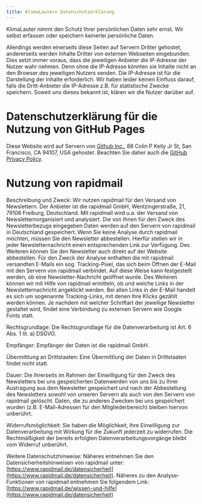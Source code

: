 ```yaml
---
title: KlimaLautern Datenschutzerklärung
---
```


KlimaLauter nimmt den Schutz Ihrer persönlichen Daten sehr ernst. Wir
selbst erfassen oder speichern keinerlei persönliche Daten.

Allerdings werden einerseits diese Seiten auf Servern Dritter
gehostet, andererseits werden Inhalte Dritter von externen Webseiten
eingebunden. Dies setzt immer voraus, dass die jeweiligen Anbieter die
IP-Adresse der Nutzer wahr nehmen. Denn ohne die IP-Adresse könnten
sie Inhalte nicht an den Browser des jeweiligen Nutzers senden. Die
IP-Adresse ist für die Darstellung der Inhalte erforderlich. Wir haben
leider keinen Einfluss darauf, falls die Dritt-Anbieter die IP-Adresse
z.B. für statistische Zwecke speichern. Soweit uns dieses bekannt ist,
klären wir die Nutzer darüber auf.

# Datenschutzerklärung für die Nutzung von GitHub Pages

Diese Website wird auf Servern von
[Github Inc.](https://www.github.com/), 88 Colin P Kelly Jr St, San
Francisco, CA 94107, USA gehostet. Beachten Sie daher auch die
[GitHub Privacy
Policy](https://help.github.com/articles/github-privacy-statement/).

#  Nutzung von rapidmail

Beschreibung und Zweck: Wir nutzen rapidmail für den Versand von
Newslettern. Der Anbieter ist die rapidmail GmbH, Wentzingerstraße,
21, 79106 Freiburg, Deutschland. Mit rapidmail wird u.a. der Versand
von Newsletternorganisiert und analysiert. Die von Ihnen für den Zweck
des Newsletterbezugs eingegeben Daten werden auf den Servern von
rapidmail in Deutschland gespeichert. Wenn Sie keine Analyse durch
rapidmail möchten, müssen Sie den Newsletter abbestellen. Hierfür
stellen wir in jeder Newsletternachricht einen entsprechenden Link zur
Verfügung. Des Weiteren können Sie den Newsletter auch direkt auf der
Website abbestellen. Für den Zweck der Analyse enthalten die mit
rapidmail versandten E-Mails ein sog. Tracking-Pixel, das sich beim
Öffnen der E-Mail mit den Servern von rapidmail verbindet. Auf diese
Weise kann festgestellt werden, ob eine Newsletter-Nachricht geöffnet
wurde. Des Weiteren können wir mit Hilfe von rapidmail ermitteln, ob
und welche Links in der Newsletternachricht angeklickt werden. Bei
allen Links in der E-Mail handelt es sich um sogenannte
Tracking-Links, mit denen Ihre Klicks gezählt werden können. Je
nachdem mit welcher Schriftart der jeweilige Newsletter gestaltet
wird, findet eine Verbindung zu externen Servern wie Google Fonts
statt.

Rechtsgrundlage: Die Rechtsgrundlage für die Datenverarbeitung ist
Art. 6 Abs. 1 lit. a) DSGVO.

Empfänger: Empfänger der Daten ist die rapidmail GmbH.

Übermittlung an Drittstaaten: Eine Übermittlung der Daten in
Drittstaaten findet nicht statt.

Dauer: Die Ihrerseits im Rahmen der Einwilligung für den Zweck des
Newsletters bei uns gespeicherten Datenwerden von uns bis zu Ihrer
Austragung aus dem Newsletter gespeichert und nach der Abbestellung
des Newsletters sowohl von unseren Servern als auch von den Servern
von rapidmail gelöscht. Daten, die zu anderen Zwecken bei uns
gespeichert wurden (z.B. E-Mail-Adressen für den Mitgliederbereich)
bleiben hiervon unberührt.

Widerrufsmöglichkeit: Sie haben die Möglichkeit, Ihre Einwilligung zur
Datenverarbeitung mit Wirkung für die Zukunft jederzeit zu
widerrufen. Die Rechtmäßigkeit der bereits erfolgten
Datenverarbeitungsvorgänge bleibt vom Widerruf unberührt.

Weitere Datenschutzhinweise: Näheres entnehmen Sie den
Datensicherheitshinweisen von rapidmail unter:
[https://www.rapidmail.de/datensicherheit](https://www.rapidmail.de/datensicherheit). Näheres
zu den Analyse-Funktionen von rapidmail entnehmen Sie folgendem Link:
[https://www.rapidmail.de/wissen-und-hilfe](https://www.rapidmail.de/datensicherheit)
